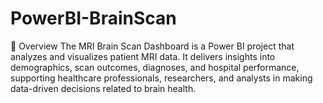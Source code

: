 # PowerBI-BrainScan
📖 Overview  The MRI Brain Scan Dashboard is a Power BI project that analyzes and visualizes patient MRI data. It delivers insights into demographics, scan outcomes, diagnoses, and hospital performance, supporting healthcare professionals, researchers, and analysts in making data-driven decisions related to brain health.

